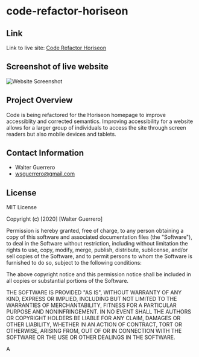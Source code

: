 # code-refactor-horiseon

## Link
Link to live site: [Code Refactor Horiseon](https://reddphoenix.github.io/code-refactor-horiseon/)

## Screenshot of live website

![Website Screenshot](homework\code-refactor-horiseon\assets\images\live-website-screenshot.png)


## Project Overview

Code is being refactored for the Horiseon homepage to improve accessiblity and corrected semantics. Improving accessibility for a website allows for a larger group of individuals to access the site through screen readers but also mobile devices and tablets. 

## Contact Information

* Walter Guerrero
* wsguerrero@gmail.com

## License 

MIT License

Copyright (c) [2020] [Walter Guerrero]

Permission is hereby granted, free of charge, to any person obtaining a copy
of this software and associated documentation files (the "Software"), to deal
in the Software without restriction, including without limitation the rights
to use, copy, modify, merge, publish, distribute, sublicense, and/or sell
copies of the Software, and to permit persons to whom the Software is
furnished to do so, subject to the following conditions:

The above copyright notice and this permission notice shall be included in all
copies or substantial portions of the Software.

THE SOFTWARE IS PROVIDED "AS IS", WITHOUT WARRANTY OF ANY KIND, EXPRESS OR
IMPLIED, INCLUDING BUT NOT LIMITED TO THE WARRANTIES OF MERCHANTABILITY,
FITNESS FOR A PARTICULAR PURPOSE AND NONINFRINGEMENT. IN NO EVENT SHALL THE
AUTHORS OR COPYRIGHT HOLDERS BE LIABLE FOR ANY CLAIM, DAMAGES OR OTHER
LIABILITY, WHETHER IN AN ACTION OF CONTRACT, TORT OR OTHERWISE, ARISING FROM,
OUT OF OR IN CONNECTION WITH THE SOFTWARE OR THE USE OR OTHER DEALINGS IN THE
SOFTWARE.

A